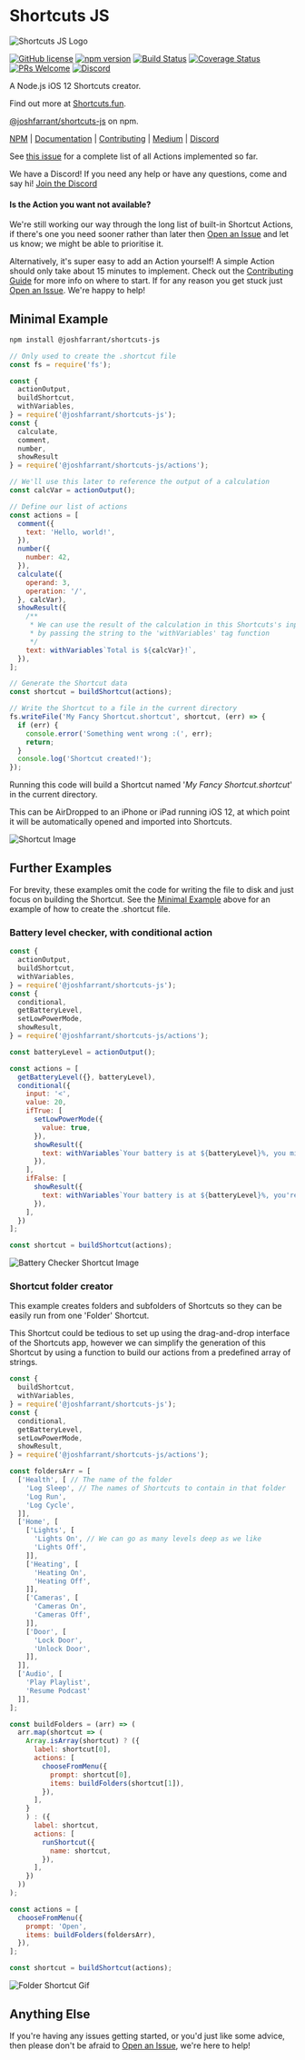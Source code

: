 # Shortcuts JS

![Shortcuts JS Logo](./assets/logo.png)

[![GitHub license](https://img.shields.io/badge/license-GPL-blue.svg)](https://github.com/joshfarrant/shortcuts-js/blob/master/LICENSE)
[![npm version](https://img.shields.io/npm/v/@joshfarrant/shortcuts-js.svg?colorB=blue)](https://www.npmjs.com/package/@joshfarrant/shortcuts-js)
[![Build Status](https://img.shields.io/travis/joshfarrant/shortcuts-js/master.svg)](https://travis-ci.org/joshfarrant/shortcuts-js)
[![Coverage Status](https://coveralls.io/repos/github/joshfarrant/shortcuts-js/badge.svg?branch=master)](https://coveralls.io/github/joshfarrant/shortcuts-js?branch=master)
[![PRs Welcome](https://img.shields.io/badge/PRs-welcome-blue.svg)](https://github.com/joshfarrant/shortcuts-js/blob/master/.github/CONTRIBUTING.md)
[![Discord](https://img.shields.io/discord/537267258922237954.svg?label=Discord&logo=discord&style=flat)](https://discord.gg/pyvcYbB)

A Node.js iOS 12 Shortcuts creator.

Find out more at [Shortcuts.fun](https://shortcuts.fun).

[@joshfarrant/shortcuts-js](https://www.npmjs.com/package/@joshfarrant/shortcuts-js) on npm.

[NPM](https://www.npmjs.com/package/@joshfarrant/shortcuts-js) | [Documentation](https://docs.shortcuts.fun/globals.html) | [Contributing](https://github.com/joshfarrant/shortcuts-js/blob/master/.github/CONTRIBUTING.md) | [Medium](https://medium.com/@JoshFarrant/creating-ios-12-shortcuts-with-javascript-and-shortcuts-js-942420ca9904) | [Discord](https://discord.gg/pyvcYbB)

See [this issue](https://github.com/joshfarrant/shortcuts-js/issues/6) for a complete list of all Actions implemented so far.

We have a Discord! If you need any help or have any questions, come and say hi! [Join the Discord](https://discord.gg/pyvcYbB)

#### Is the Action you want not available?

We're still working our way through the long list of built-in Shortcut Actions, if there's one you need sooner rather than later then [Open an Issue](https://github.com/joshfarrant/shortcuts-js/issues/new/choose) and let us know; we might be able to prioritise it.

Alternatively, it's super easy to add an Action yourself! A simple Action should only take about 15 minutes to implement. Check out the [Contributing Guide](https://github.com/joshfarrant/shortcuts-js/blob/master/.github/CONTRIBUTING.md) for more info on where to start. If for any reason you get stuck just [Open an Issue](https://github.com/joshfarrant/shortcuts-js/issues/new/choose). We're happy to help!

## Minimal Example

```sh
npm install @joshfarrant/shortcuts-js
```

```js
// Only used to create the .shortcut file
const fs = require('fs');

const {
  actionOutput,
  buildShortcut,
  withVariables,
} = require('@joshfarrant/shortcuts-js');
const {
  calculate,
  comment,
  number,
  showResult
} = require('@joshfarrant/shortcuts-js/actions');

// We'll use this later to reference the output of a calculation
const calcVar = actionOutput();

// Define our list of actions
const actions = [
  comment({
    text: 'Hello, world!',
  }),
  number({
    number: 42,
  }),
  calculate({
    operand: 3,
    operation: '/',
  }, calcVar),
  showResult({
    /**
     * We can use the result of the calculation in this Shortcuts's input
     * by passing the string to the 'withVariables' tag function
     */
    text: withVariables`Total is ${calcVar}!`,
  }),
];

// Generate the Shortcut data
const shortcut = buildShortcut(actions);

// Write the Shortcut to a file in the current directory
fs.writeFile('My Fancy Shortcut.shortcut', shortcut, (err) => {
  if (err) {
    console.error('Something went wrong :(', err);
    return;
  }
  console.log('Shortcut created!');
});
```

Running this code will build a Shortcut named '_My Fancy Shortcut.shortcut_' in the current directory.

This can be AirDropped to an iPhone or iPad running iOS 12, at which point it will be automatically opened and imported into Shortcuts.

![Shortcut Image](./assets/demo-shortcut.jpeg)

## Further Examples

For brevity, these examples omit the code for writing the file to disk and just focus on building the Shortcut. See the [Minimal Example](#Minimal-Example) above for an example of how to create the .shortcut file.


### Battery level checker, with conditional action

```js
const {
  actionOutput,
  buildShortcut,
  withVariables,
} = require('@joshfarrant/shortcuts-js');
const {
  conditional,
  getBatteryLevel,
  setLowPowerMode,
  showResult,
} = require('@joshfarrant/shortcuts-js/actions');

const batteryLevel = actionOutput();

const actions = [
  getBatteryLevel({}, batteryLevel),
  conditional({
    input: '<',
    value: 20,
    ifTrue: [
      setLowPowerMode({
        value: true,
      }),
      showResult({
        text: withVariables`Your battery is at ${batteryLevel}%, you might want to charge it.`,
      }),
    ],
    ifFalse: [
      showResult({
        text: withVariables`Your battery is at ${batteryLevel}%, you're probably fine for now.`,
      }),
    ],
  })
];

const shortcut = buildShortcut(actions);
```

![Battery Checker Shortcut Image](./assets/battery-checker-shortcut.jpeg)

### Shortcut folder creator

This example creates folders and subfolders of Shortcuts so they can be easily run from one 'Folder' Shortcut.

This Shortcut could be tedious to set up using the drag-and-drop interface of the Shortcuts app, however we can simplify the generation of this Shortcut by using a function to build our actions from a predefined array of strings.

```js
const {
  buildShortcut,
  withVariables,
} = require('@joshfarrant/shortcuts-js');
const {
  conditional,
  getBatteryLevel,
  setLowPowerMode,
  showResult,
} = require('@joshfarrant/shortcuts-js/actions');

const foldersArr = [
  ['Health', [ // The name of the folder
    'Log Sleep', // The names of Shortcuts to contain in that folder
    'Log Run',
    'Log Cycle',
  ]],
  ['Home', [
    ['Lights', [
      'Lights On', // We can go as many levels deep as we like
      'Lights Off',
    ]],
    ['Heating', [
      'Heating On',
      'Heating Off',
    ]],
    ['Cameras', [
      'Cameras On',
      'Cameras Off',
    ]],
    ['Door', [
      'Lock Door',
      'Unlock Door',
    ]],
  ]],
  ['Audio', [
    'Play Playlist',
    'Resume Podcast'
  ]],
];

const buildFolders = (arr) => (
  arr.map(shortcut => (
    Array.isArray(shortcut) ? ({
      label: shortcut[0],
      actions: [
        chooseFromMenu({
          prompt: shortcut[0],
          items: buildFolders(shortcut[1]),
        }),
      ],
    }
    ) : ({
      label: shortcut,
      actions: [
        runShortcut({
          name: shortcut,
        }),
      ],
    })
  ))
);

const actions = [
  chooseFromMenu({
    prompt: 'Open',
    items: buildFolders(foldersArr),
  }),
];

const shortcut = buildShortcut(actions);
```

![Folder Shortcut Gif](https://thumbs.gfycat.com/TangibleRemorsefulAmericancrayfish-small.gif)

## Anything Else

If you're having any issues getting started, or you'd just like some advice, then please don't be afraid to [Open an Issue](https://github.com/joshfarrant/shortcuts-js/issues/new/choose), we're here to help!

